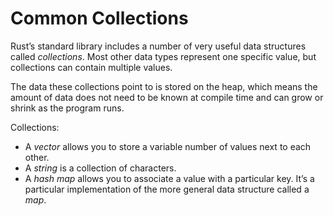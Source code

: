 # Common Collections

Rust’s standard library includes a number of very useful data structures called *collections*. Most other data types represent one specific value, but collections can contain multiple values.

The data these collections point to is stored on the heap, which means the amount of data does not need to be known at compile time and can grow or shrink as the program runs.

Collections:

- A *vector* allows you to store a variable number of values next to each other.
- A *string* is a collection of characters.
- A *hash map* allows you to associate a value with a particular key. It’s a particular implementation of the more general data structure called a *map*.